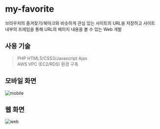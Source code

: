 # my-favorite
브라우저의 즐겨찾기/북마크와 비슷하게 관심 있는 사이트의 URL을 저장하고 사이트 내부의 프레임을 통해 URL의 페이지 내용을 볼 수 있는 Web 개발

## 사용 기술
> PHP HTML5/CSS3/Javascript Ajax<br>
> AWS VPC (EC2/RDS) 환경 구축

## 모바일 화면
![mobile](https://postfiles.pstatic.net/MjAxOTAyMThfMTYz/MDAxNTUwNDY5NzY1ODI1.IaqbGTY20wu5wrHS-W5LqAcqtN5HQYPq7Z_IaRJvnysg.NMwvYeztXns1LAJKcPKgHFymOR0yBHHCeW6SDlLHRxog.PNG.dragon20002/%EA%B7%B8%EB%A6%BC1.png?type=w580)


## 웹 화면
![web](https://postfiles.pstatic.net/MjAxOTAyMThfNTkg/MDAxNTUwNDY5NzY1ODMw.HWoAhCmUf9xae5pW_ElefgsmJSaQFL-rukvJN1e-yYwg.nBf9UxPvym393fm0D3DLEUi49RMaTqmbnzNVmLZsBhEg.PNG.dragon20002/%EA%B7%B8%EB%A6%BC2.png?type=w580)
